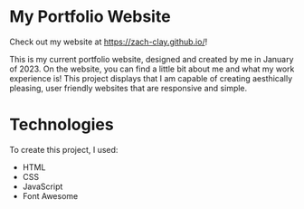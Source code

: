# My Portfolio Website
Check out my website at https://zach-clay.github.io/!

This is my current portfolio website, designed and created by me in January of 2023. On the website, you can find a little bit about me and what my work experience is! This project displays that I am capable of creating aesthically pleasing, user friendly websites that are responsive and simple.

# Technologies
To create this project, I used:
- HTML
- CSS
- JavaScript
- Font Awesome
